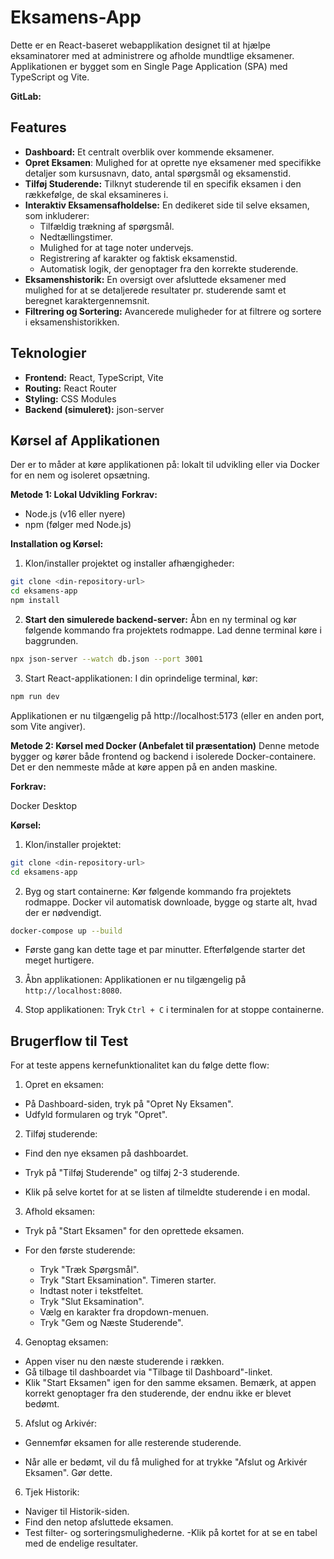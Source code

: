 # Eksamens-App

Dette er en React-baseret webapplikation designet til at hjælpe eksaminatorer med at administrere og afholde mundtlige eksamener. Applikationen er bygget som en Single Page Application (SPA) med TypeScript og Vite.

**GitLab:**

## Features

- **Dashboard:** Et centralt overblik over kommende eksamener.
- **Opret Eksamen**: Mulighed for at oprette nye eksamener med specifikke detaljer som kursusnavn, dato, antal spørgsmål og eksamenstid.
- **Tilføj Studerende:** Tilknyt studerende til en specifik eksamen i den rækkefølge, de skal eksamineres i.
- **Interaktiv Eksamensafholdelse:** En dedikeret side til selve eksamen, som inkluderer:
  - Tilfældig trækning af spørgsmål.
  - Nedtællingstimer.
  - Mulighed for at tage noter undervejs.
  - Registrering af karakter og faktisk eksamenstid.
  - Automatisk logik, der genoptager fra den korrekte studerende.
- **Eksamenshistorik:** En oversigt over afsluttede eksamener med mulighed for at se detaljerede resultater pr. studerende samt et beregnet karaktergennemsnit.
- **Filtrering og Sortering:** Avancerede muligheder for at filtrere og sortere i eksamenshistorikken.

## Teknologier

- **Frontend:** React, TypeScript, Vite
- **Routing:** React Router
- **Styling:** CSS Modules
- **Backend (simuleret):** json-server

## Kørsel af Applikationen

Der er to måder at køre applikationen på: lokalt til udvikling eller via Docker for en nem og isoleret opsætning.

**Metode 1: Lokal Udvikling**
**Forkrav:**

- Node.js (v16 eller nyere)
- npm (følger med Node.js)

**Installation og Kørsel:**

1. Klon/installer projektet og installer afhængigheder:

```bash
git clone <din-repository-url>
cd eksamens-app
npm install
```

2. **Start den simulerede backend-server:**
   Åbn en ny terminal og kør følgende kommando fra projektets rodmappe. Lad denne terminal køre i baggrunden.

```bash
npx json-server --watch db.json --port 3001
```

3. Start React-applikationen:
   I din oprindelige terminal, kør:

```bash
npm run dev
```

Applikationen er nu tilgængelig på http://localhost:5173 (eller en anden port, som Vite angiver).

**Metode 2: Kørsel med Docker (Anbefalet til præsentation)**
Denne metode bygger og kører både frontend og backend i isolerede Docker-containere. Det er den nemmeste måde at køre appen på en anden maskine.

**Forkrav:**

Docker Desktop

**Kørsel:**

1. Klon/installer projektet:

```bash
git clone <din-repository-url>
cd eksamens-app
```

2. Byg og start containerne:
   Kør følgende kommando fra projektets rodmappe. Docker vil automatisk downloade, bygge og starte alt, hvad der er nødvendigt.

```bash
docker-compose up --build
```

- Første gang kan dette tage et par minutter. Efterfølgende starter det meget hurtigere.

3. Åbn applikationen:
   Applikationen er nu tilgængelig på `http://localhost:8080`.

4. Stop applikationen:
   Tryk `Ctrl + C` i terminalen for at stoppe containerne.

## Brugerflow til Test

For at teste appens kernefunktionalitet kan du følge dette flow:

1. Opret en eksamen:

- På Dashboard-siden, tryk på "Opret Ny Eksamen".
- Udfyld formularen og tryk "Opret".

2. Tilføj studerende:

- Find den nye eksamen på dashboardet.

- Tryk på "Tilføj Studerende" og tilføj 2-3 studerende.

- Klik på selve kortet for at se listen af tilmeldte studerende i en modal.

3. Afhold eksamen:

- Tryk på "Start Eksamen" for den oprettede eksamen.

- For den første studerende:
  - Tryk "Træk Spørgsmål".
  - Tryk "Start Eksamination". Timeren starter.
  - Indtast noter i tekstfeltet.
  - Tryk "Slut Eksamination".
  - Vælg en karakter fra dropdown-menuen.
  - Tryk "Gem og Næste Studerende".

4. Genoptag eksamen:

- Appen viser nu den næste studerende i rækken.
- Gå tilbage til dashboardet via "Tilbage til Dashboard"-linket.
- Klik "Start Eksamen" igen for den samme eksamen. Bemærk, at appen korrekt genoptager fra den studerende, der endnu ikke er blevet bedømt.

5. Afslut og Arkivér:

- Gennemfør eksamen for alle resterende studerende.

- Når alle er bedømt, vil du få mulighed for at trykke "Afslut og Arkivér Eksamen". Gør dette.

6. Tjek Historik:

- Naviger til Historik-siden.
- Find den netop afsluttede eksamen.
- Test filter- og sorteringsmulighederne.
  -Klik på kortet for at se en tabel med de endelige resultater.
